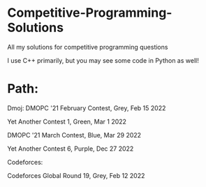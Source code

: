 # Competitive-Programming-Solutions
All my solutions for competitive programming questions

I use C++ primarily, but you may see some code in Python as well!

# Path:

Dmoj:
DMOPC '21 February Contest, Grey, Feb 15 2022

Yet Another Contest 1, Green, Mar 1 2022

DMOPC '21 March Contest, Blue, Mar 29 2022

Yet Another Contest 6, Purple, Dec 27 2022


Codeforces:

Codeforces Global Round 19, Grey, Feb 12 2022
